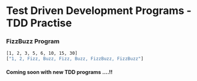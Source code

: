 # Test Driven Development Programs - TDD Practise
### FizzBuzz Program
```sh 
[1, 2, 3, 5, 6, 10, 15, 30]
["1, 2, Fizz, Buzz, Fizz, Buzz, FizzBuzz, FizzBuzz"]
```
#### Coming soon with new  TDD programs ....!! 
